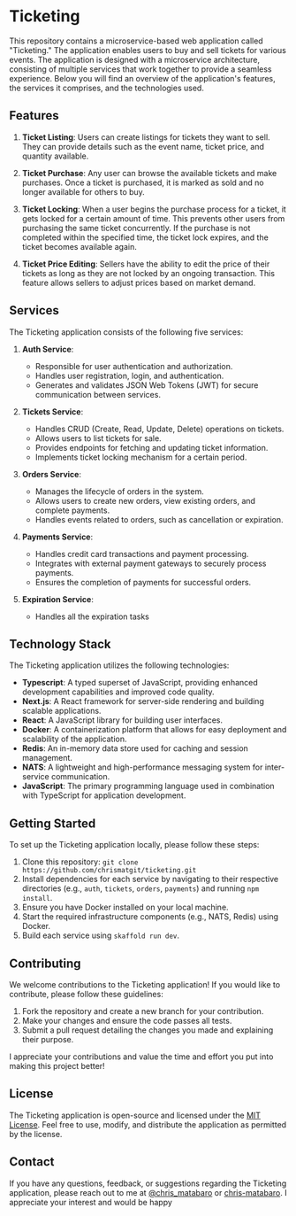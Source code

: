 # Ticketing

This repository contains a microservice-based web application called "Ticketing." The application enables users to buy and sell tickets for various events. The application is designed with a microservice architecture, consisting of multiple services that work together to provide a seamless experience. Below you will find an overview of the application's features, the services it comprises, and the technologies used.


## Features

1. **Ticket Listing**: Users can create listings for tickets they want to sell. They can provide details such as the event name, ticket price, and quantity available.

2. **Ticket Purchase**: Any user can browse the available tickets and make purchases. Once a ticket is purchased, it is marked as sold and no longer available for others to buy.

3. **Ticket Locking**: When a user begins the purchase process for a ticket, it gets locked for a certain amount of time. This prevents other users from purchasing the same ticket concurrently. If the purchase is not completed within the specified time, the ticket lock expires, and the ticket becomes available again.

4. **Ticket Price Editing**: Sellers have the ability to edit the price of their tickets as long as they are not locked by an ongoing transaction. This feature allows sellers to adjust prices based on market demand.

## Services

The Ticketing application consists of the following five services:

1. **Auth Service**:
   - Responsible for user authentication and authorization.
   - Handles user registration, login, and authentication.
   - Generates and validates JSON Web Tokens (JWT) for secure communication between services.

2. **Tickets Service**:
   - Handles CRUD (Create, Read, Update, Delete) operations on tickets.
   - Allows users to list tickets for sale.
   - Provides endpoints for fetching and updating ticket information.
   - Implements ticket locking mechanism for a certain period.

3. **Orders Service**:
   - Manages the lifecycle of orders in the system.
   - Allows users to create new orders, view existing orders, and complete payments.
   - Handles events related to orders, such as cancellation or expiration.

4. **Payments Service**:
   - Handles credit card transactions and payment processing.
   - Integrates with external payment gateways to securely process payments.
   - Ensures the completion of payments for successful orders.

5. **Expiration Service**:
   - Handles all the expiration tasks

## Technology Stack

The Ticketing application utilizes the following technologies:

- **Typescript**: A typed superset of JavaScript, providing enhanced development capabilities and improved code quality.
- **Next.js**: A React framework for server-side rendering and building scalable applications.
- **React**: A JavaScript library for building user interfaces.
- **Docker**: A containerization platform that allows for easy deployment and scalability of the application.
- **Redis**: An in-memory data store used for caching and session management.
- **NATS**: A lightweight and high-performance messaging system for inter-service communication.
- **JavaScript**: The primary programming language used in combination with TypeScript for application development.

## Getting Started

To set up the Ticketing application locally, please follow these steps:

1. Clone this repository: `git clone https://github.com/chrismatgit/ticketing.git`
2. Install dependencies for each service by navigating to their respective directories (e.g., `auth`, `tickets`, `orders`, `payments`) and running `npm install`.
3. Ensure you have Docker installed on your local machine.
4. Start the required infrastructure components (e.g., NATS, Redis) using Docker.
5. Build each service using `skaffold run dev`.

## Contributing

We welcome contributions to the Ticketing application! If you would like to contribute, please follow these guidelines:

1. Fork the repository and create a new branch for your contribution.
2. Make your changes and ensure the code passes all tests.
3. Submit a pull request detailing the changes you made and explaining their purpose.

I appreciate your contributions and value the time and effort you put into making this project better!

## License

The Ticketing application is open-source and licensed under the [MIT License](LICENSE). Feel free to use, modify, and distribute the application as permitted by the license.

## Contact

If you have any questions, feedback, or suggestions regarding the Ticketing application, please reach out to me at [@chris_matabaro](https://twitter.com/chris_matabaro) or [chris-matabaro](https://linkedin.com/in/chris-matabaro). I appreciate your interest and would be happy
